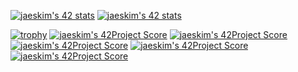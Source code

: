 [![jaeskim's 42 stats](https://badge42.herokuapp.com/api/stats/zwala])](https://github.com/JaeSeoKim/badge42)
[![jaeskim's 42 stats](https://badge42.herokuapp.com/api/stats/zwalad)](https://github.com/JaeSeoKim/badge42)

[![trophy](https://github-profile-trophy.vercel.app/?LiLZ4CKryo-ma&theme=onedark)](https://github.com/ryo-ma/github-profile-trophy)
[![jaeskim's 42Project Score](https://badge42.herokuapp.com/api/project/zwalad/ft_printf)](https://github.com/JaeSeoKim/badge42)
[![jaeskim's 42Project Score](https://badge42.herokuapp.com/api/project/zwalad/get_next_line)](https://github.com/JaeSeoKim/badge42)
[![jaeskim's 42Project Score](https://badge42.herokuapp.com/api/project/zwalad/libft)](https://github.com/JaeSeoKim/badge42)
[![jaeskim's 42Project Score](https://badge42.herokuapp.com/api/project/zwalad/so_long)](https://github.com/JaeSeoKim/badge42)
[![jaeskim's 42Project Score](https://badge42.herokuapp.com/api/project/zwalad/pipex)](https://github.com/JaeSeoKim/badge42)
